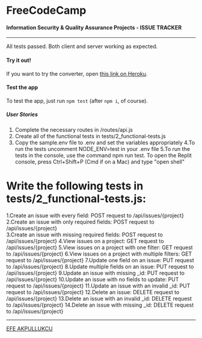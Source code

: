 # FreeCodeCamp
#### Information Security & Quality Assurance Projects - ISSUE TRACKER
---

All tests passed. Both client and server working as expected.

#### Try it out!

If you want to try the converter, open [this link on Heroku](https://issue-tracker-efe.herokuapp.com/).

#### Test the app

To test the app, just run ```npm test``` (after ```npm i```, of course).

##### User Stories

1. Complete the necessary routes in /routes/api.js
2. Create all of the functional tests in tests/2_functional-tests.js
3. Copy the sample.env file to .env and set the variables appropriately
4.To run the tests uncomment NODE_ENV=test in your .env file
5.To run the tests in the console, use the command npm run test. To open the Replit console, press Ctrl+Shift+P (Cmd if on a Mac) and type "open shell"

# Write the following tests in tests/2_functional-tests.js:

1.Create an issue with every field: POST request to /api/issues/{project}
2.Create an issue with only required fields: POST request to /api/issues/{project}  
3.Create an issue with missing required fields: POST request to /api/issues/{project}
4.View issues on a project: GET request to /api/issues/{project}
5.View issues on a project with one filter: GET request to /api/issues/{project}
6.View issues on a project with multiple filters: GET request to /api/issues/{project}
7.Update one field on an issue: PUT request to /api/issues/{project}
8.Update multiple fields on an issue: PUT request to /api/issues/{project}
9.Update an issue with missing _id: PUT request to /api/issues/{project}
10.Update an issue with no fields to update: PUT request to /api/issues/{project}
11.Update an issue with an invalid _id: PUT request to /api/issues/{project}
12.Delete an issue: DELETE request to /api/issues/{project}
13.Delete an issue with an invalid _id: DELETE request to /api/issues/{project}
14.Delete an issue with missing _id: DELETE request to /api/issues/{project}




---

[EFE AKPULLUKCU](https://twitter.com/SoftwareLoading)